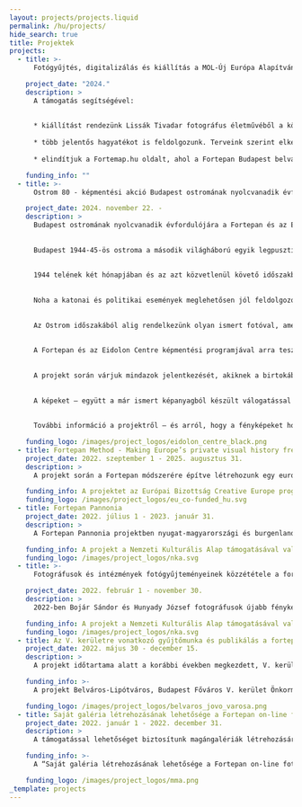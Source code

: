```yaml
---
layout: projects/projects.liquid
permalink: /hu/projects/
hide_search: true
title: Projektek
projects:
  - title: >-
      Fotógyűjtés, digitalizálás és kiállítás a MOL-Új Európa Alapítvány támogatásával

    project_date: "2024."
    description: >
      A támogatás segítségével:
      
      
      * kiállítást rendezünk Lissák Tivadar fotográfus életművéből a kőszegi Fortepan Fotógalériában.
      
      * több jelentős hagyatékot is feldolgozunk. Terveink szerint elkészülünk Prohászka Imre, Csaba László, Fábián József, Szebeni András és Inkey Tibor negatívjaival. A digitalizált anyagok jórésze 2024. végéig fölkerül a Fortepanra.
      
      * elindítjuk a Fortemap.hu oldalt, ahol a Fortepan Budapest belvárosi és győri fotóit térképre helyezzük. Az Alapítvány támogatásával és önkéntesek segítségével, több mint tízezer fénykép kerül föl a térképre és a projektet 2025-ben is folytatjuk.

    funding_info: ""
  - title: >-
      Ostrom 80 - képmentési akció Budapest ostromának nyolcvanadik évfordulója alkalmából

    project_date: 2024. november 22. -
    description: >
      Budapest ostromának nyolcvanadik évfordulójára a Fortepan és az Eidolon Centre közös képmentési akciót szervez.
      
      
      Budapest 1944-45-ös ostroma a második világháború egyik legpusztítóbb, embert próbáló ütközete volt, egyben a huszadik századi magyar történelem talán legdrámaibb, még mindig nem kielégítően feldolgozott traumája.
      
      
      1944 telének két hónapjában és az azt közvetlenül követő időszakban rendkívüli erővel sűrűsödött össze a magyar társadalmat évtizedeken át megosztó sokirányú feszültség és a második világháború végjátékának drámája. A Budapesten rekedt civilek néhány hét alatt át kellett éljék a város jelentős részének pusztulását, a zsidó lakosság gettóba terelését és tömeges likvidálását, a nyilas terrort, a német és orosz katonai megszállók durva beavatkozását az élet menetébe, a magyar államiság szétesését és egy új világ véres születését. Mindezt légópincékbe szorulva, mindennapos életveszélyben, bizonytalanságban és kiszámíthatatlan erőszak hullámok között, nélkülözve, áram, víz és élelmiszer nélkül. Az ostrom vége sokaknak az életet, másoknak pedig egy új rabság kezdetét jelentette.
      
      
      Noha a katonai és politikai események meglehetősen jól feldolgozottak, a civil lakosság életetek drámai megváltozásáról, a mindennapok mai fejjel nehezen felfogható drámájáról alig van fényképes emlékünk. Bár naplók sora őrzi a komfortzónájukat feladni kényszerült, egymás mellé szorult emberek hétköznapjainak részleteit és hangulatát, a nélkülözés, a túlélés, a szolidaritás, az önzés, a kicsiség és a nagyság csak ilyen helyzetekben megismerhető megnyilvánulásait, az ezt megörökítő fényképekről alig van tudomásunk. A huszadik század szinte minden pillanatát megörökítő privát fotók hullámai ezen a ponton megtörnek.
      
      
      Az Ostrom időszakából alig rendelkezünk olyan ismert fotóval, amely a civil lakosság, a pincékbe húzódott, romok között túlélő budapestiek és budapestiek mindennapjait mutatná be. Hasonlóan ehhez, a budapesti gettóból is elenyészően kevés fotográfia maradt fent, mint ahogy a málenkij robotra hurcoltak sokaságának története sem dokumentált kellően.
      
      
      A Fortepan és az Eidolon Centre képmentési programjával arra tesz kísérletet, hogy ezt a hiányt pótolja, és rátaláljon azokra a lappangó, jórészt magánkézben lévő, esetleg archívumok feldolgozatlan anyagában rejtőző fotográfiákra, amelyek a nyilvánosság számára nem ismertek és Budapest ostromának eddig ismeretlen arcát mutatják be. Biztosak vagyunk benne, hogy az átlagosnál kevesebb kép készült ebben a vérzivataros időszakban, mégis hiszünk benne, hogy valahol, elfelejtve még léteznek ilyen kordokumentumok. Mindnyájunk érdeke, hogy rájuk találjunk.
      
      
      A projekt során várjuk mindazok jelentkezését, akiknek a birtokában olyan fotóemlék van, amely 1944-ben készült az ostromlott Budapesten, vagy úgy gondolják, valamilyen köze van Budapest ostromához.
      
      
      A képeket – együtt a már ismert képanyagból készült válogatással – 2025 őszén, Budapest Ostromának 80. évfordulójára emlékezve a Fortepan és az Eidolon Centre által szervezett kiállításon tervezzük bemutatni.
      
      
      További információ a projektről – és arról, hogy a fényképeket hogyan tudják nekünk eljuttatni – [ezen a linken](https://fb.me/e/2B0fWmTrJ "").

    funding_logo: /images/project_logos/eidolon_centre_black.png
  - title: Fortepan Method - Making Europe’s private visual history freely accessible
    project_date: 2022. szeptember 1 - 2025. augusztus 31.
    description: >
      A projekt során a Fortepan módszerére építve létrehozunk egy európai szintű, szabad felhasználású digitális privát fotó archívumot, amely gazdagítja Európa a XX. századról alkotott vizuális emlékezetét. A megvalósításban szakmai partnereink a lengyel [Fundacja Edukacji Wizualnej](https://fotofestiwal.com/2022/en/ "") és az olasz [http://www.photoluxfestival.it/](http://www.photoluxfestival.it/ ""). Három éven keresztül gyűjtünk fotókat Európa-szerte; a kiválogatott fotók felkerülnek a digitális archívumba, emellett mindhárom országban kiállítást rendezünk belőlük.

    funding_info: A projektet az Európai Bizottság Creative Europe programja támogatja.
    funding_logo: /images/project_logos/eu_co-funded_hu.svg
  - title: Fortepan Pannonia
    project_date: 2022. július 1 - 2023. január 31.
    description: >
      A Fortepan Pannonia projektben nyugat-magyarországi és burgenlandi területekről gyűjtünk és digitalizálunk privát, családi fotókat. Az összegyűjtött fényképekből 3000 db-ot válogatunk ki és teszünk szabadon hozzáférhetővé a fortepan.hu oldalon.

    funding_info: A projekt a Nemzeti Kulturális Alap támogatásával valósul meg.
    funding_logo: /images/project_logos/nka.svg
  - title: >-
      Fotográfusok és intézmények fotógyűjteményeinek közzététele a fortepan.hu oldalon

    project_date: 2022. február 1 - november 30.
    description: >
      2022-ben Bojár Sándor és Hunyady József fotográfusok újabb fényképeinek, Vimola Károly, Faragó György és a Középületépítő Vállalat fotógyűjteményének digitalizálását, adatolását és szabad felhasználású közzétételét végezzük el a fortepan.hu oldalon.

    funding_info: A projekt a Nemzeti Kulturális Alap támogatásával valósul meg.
    funding_logo: /images/project_logos/nka.svg
  - title: Az V. kerületre vonatkozó gyűjtőmunka és publikálás a fortepan.hu oldalon
    project_date: 2022. május 30 - december 15.
    description: >
      A projekt időtartama alatt a korábbi években megkezdett, V. kerületre vonatkozó fotógyűjtő munkát és publikálást folytatjuk.

    funding_info: >-
      A projekt Belváros-Lipótváros, Budapest Főváros V. kerület Önkormányzata támogatásával valósult meg.

    funding_logo: /images/project_logos/belvaros_jovo_varosa.png
  - title: Saját galéria létrehozásának lehetősége a Fortepan on-line fotóarchívumban
    project_date: 2022. január 1 - 2022. december 31.
    description: >
      A támogatással lehetőséget biztosítunk magángalériák létrehozására. Ennek az a lényege, hogy  bárki a saját ízlése szerint összeválogatott fényképeket  egyetlen link mellékelésével tudja továbbítani, illetve a válogatás megmarad és bármikor újra elérhető a link segítségével. Ez magánembereknek, kutatóknak, újságíróknak is hasznos funkció lehet és mindenképpen az oldal látogatottságát növeli majd. Az új funkció az informatikai fejlesztését sikerült megvalósítani a támogatás által.

    funding_info: >-
      A “Saját galéria létrehozásának lehetősége a Fortepan on-line fotóarchívumban” szakmai program megvalósítását 2022. évben a Magyar Művészeti Akadémia támogatta.

    funding_logo: /images/project_logos/mma.png
_template: projects
---
```

